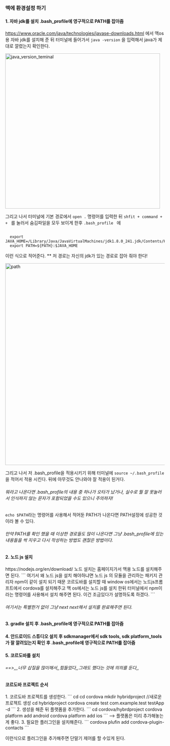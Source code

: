 <h3> 맥에 환경설정 하기 </h3> 

<h4>1. 자바 jdk를 설치  .bash_profile에 영구적으로 PATH를 잡아줌</h4>

https://www.oracle.com/java/technologies/javase-downloads.html
에서 맥os용 자바 jdk를 설치해 준 뒤 
터미널에 들어가서 ```java -version``` 을 입력해서 java가 제대로 깔렸는지 확인한다. 

<img width="489" alt="java_version_teminal" src="https://user-images.githubusercontent.com/54971846/80059552-3d03b400-8567-11ea-9944-8eb0a24eb2cb.png">

그리고 나서 터미널에 기본 경로에서 ```open .``` 명령어를 입력한 뒤 
 ```shfit + command + + ``` 를 눌러서 숨김파일을 모두 보이게 한후  ```.bash_profile ``` 에 
 ``` 
 
   export JAVA_HOME=/Library/Java/JavaVirtualMachines/jdk1.8.0_241.jdk/Contents/Home 
   export PATH=${PATH}:$JAVA_HOME
 
 ```
 이런 식으로 적어준다. ** 저 경로는 자신의 jdk가 있는 경로로 잡아 줘야 한다! 
 
<img width="636" alt="path" src="https://user-images.githubusercontent.com/54971846/80059135-214bde00-8566-11ea-97c4-fa116e492539.png">

그리고 나서 저 .bash_profile을 적용시키기 위해 
터미널에 ```source ~/.bash_profile ```을 적어서 적용 시킨다. 
뒤에 아무것도 안나와야 잘 적용이 된거다. 
<h6>뭐라고 나온다면 .bash_profile의 내용 중 하나가 오타가 났거나, 실수로 뭘 잘 못눌러서 
인식하지 않는 문자가 포함되었을 수도 있으니 주의하자! </h6> 

```echo $PATH```라는 명령어를 사용해서 적어둔 PATH가 나온다면 PATH설정에 
성공한 것이라 볼 수 있다. 

<h6> 만약 PATH를 확인 했을 때 이상한 경로들도 많이 나온다면 그냥 .bash_profile에 있는 내용들을 싹 지우고 다시 작성하는 방법도 괜찮은 방법이다. </h6>

<h4>2. 노드 js 설치</h4>
https://nodejs.org/en/download/
노드 설치는 홈페이지가서 맥용 노드를 설치해주면 된다. 
```
여기서 왜 노드 js을 설치 해야하냐면 노드 js 의 모듈을 관리하는 패키지 관리자 npm이 같이 설치 되기 때문 
코르도바를 설치할 때 window os에서는 노드js프롬프트에서 cordova를 설치해주고 맥 os에서는 노드 js를 설치 한뒤 터미널에서 npm이라는 명령어를 사용해서 
설치 해주면 된다. 이건 조금있다가 설명하도록 하겠다. 
```
<h6>여기서는 특별한거 없이 그냥 next next해서 설치를 완료해주면 된다. </h6>

<h4>3. gradle 설치 후 .bash_profile에 영구적으로 PATH를 잡아줌 </h4>


<h4>4. 안드로이드 스튜디오 설치 후 sdkmanager에서 sdk tools, sdk platform_tools가 잘 깔려있는지 확인 후 
   .bash_profile에 영구적으로 PATH를 잡아줌 </h4>
<h4>5. 코르도바를 설치 </h4>

<h6> ==>,,,너무 삽질을 많이해서,,힘들었다,,그래도 했다는 것에 의의를 둔다,, </h6>





<h4>코르도바 프로젝트 순서</h4> 
1. 코르도바 프로젝트를 생성한다. 
```
   cd 
   cd cordova 
   mkdir hybridproject //새로운 프로젝트 생성 
   cd hybridproject 
   cordova create test com.example.test testApp -d 
```
2. 생성을 해준 뒤 플랫폼을 추가한다. 
```
   cd cordova/hybrdproject
   cordova platform add android 
   cordova platform add ios 
```
--> 플랫폼은 미리 추가해놓는게 좋다. 
3. 필요한 플러그인을 설치해준다. 
```
   cordova plufin add cordova-plugin-contacts 
```   
   
이런식으로 플러그인을 추가해주면 단말기 제어를 할 수있게 된다. 




   
